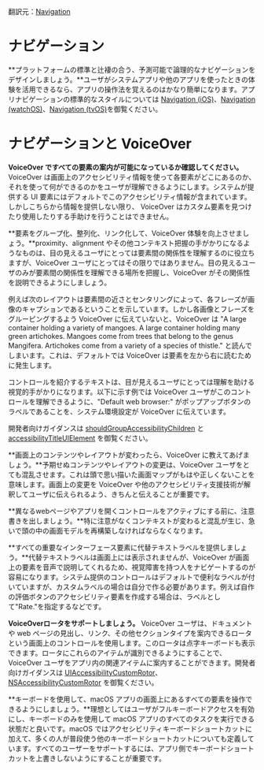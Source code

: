 翻訳元：[Navigation](https://developer.apple.com/design/human-interface-guidelines/accessibility/overview/navigation/)

# ナビゲーション

**プラットフォームの標準と辻褄の合う、予測可能で論理的なナビゲーションをデザインしましょう。**ユーザがシステムアプリや他のアプリを使ったときの体験を活用できるなら、アプリの操作法を覚えるのはかなり簡単になります。アプリナビゲーションの標準的なスタイルについては [Navigation (iOS)](https://developer.apple.com/design/human-interface-guidelines/ios/app-architecture/navigation/)、[Navigation (watchOS)](https://developer.apple.com/design/human-interface-guidelines/watchos/app-architecture/navigation/)、[Navigation (tvOS)](https://developer.apple.com/design/human-interface-guidelines/tvos/app-architecture/navigation/)を御覧ください。

# ナビゲーションと VoiceOver

**VoiceOver ですべての要素の案内が可能になっているか確認してください。** VoiceOver は画面上のアクセシビリティ情報を使って各要素がどこにあるのか、それを使って何ができるのかをユーザが理解できるようにします。システムが提供する UI 要素にはデフォルトでこのアクセシビリティ情報が含まれています。しかしこちらから情報を提供しない限り、 VoiceOver はカスタム要素を見つけたり使用したりする手助けを行うことはできません。

**要素をグループ化、整列化、リンク化して、VoiceOver 体験を向上させましょう。**proximity、alignment やその他コンテキスト把握の手がかりになるようなものは、目の見えるユーザにとっては要素間の関係性を理解するのに役立ちますが、VoiceOver ユーザにとってはその限りではありません。目の見えるユーザのみが要素間の関係性を理解できる場所を把握し、VoiceOver がその関係性を説明できるようにしましょう。

例えば次のレイアウトは要素間の近さとセンタリングによって、各フレーズが画像のキャプションであるということを示しています。しかし各画像とフレーズをグルーピングするよう VoiceOver に伝えていないと、VoiceOver は "A large container holding a variety of mangoes. 
A large container holding many green artichokes. 
Mangoes come from trees that belong to the genus Mangifera. 
Artichokes come from a variety of a species of thistle." と読んでしまいます。これは、デフォルトでは VoiceOver は要素を左から右に読むために発生します。

コントロールを紹介するテキストは、目が見えるユーザにとっては理解を助ける視覚的手がかりになります。以下に示す例では VoiceOver ユーザがこのコントロールを理解できるように、"Default web browser:" がポップアップボタンのラベルであることを、システム環境設定が VoiceOver に伝えています。

開発者向けガイダンスは [shouldGroupAccessibilityChildren](https://developer.apple.com/documentation/objectivec/nsobject/1615143-shouldgroupaccessibilitychildren) と [accessibilityTitleUIElement](https://developer.apple.com/documentation/appkit/nsaccessibility/1535155-accessibilitytitleuielement?language=occ) を御覧ください。

**画面上のコンテンツやレイアウトが変わったら、VoiceOver に教えてあげましょう。**予期せぬコンテンツやレイアウトの変更は、VoiceOver ユーザをとても混乱させます。これは頭で思い描いた画面マップがもはや正しくないことを意味します。画面上の変更を VoiceOver や他のアクセシビリティ支援技術が解釈してユーザに伝えられるよう、きちんと伝えることが重要です。

**異なるwebページやアプリを開くコントロールをアクティブにする前に、注意書きを出しましょう。**特に注意がなくコンテキストが変わると混乱が生じ、急いで頭の中の画面モデルを再構築しなければならなくなります。

**すべての重要なインターフェース要素に代替テキストラベルを提供しましょう。**代替テキストラベルは画面上には表示されませんが、VoiceOver が画面上の要素を音声で説明してくれるため、視覚障害を持つ人をナビゲートするのが容易になります。システム提供のコントロールはデフォルトで便利なラベルが付いていますが、カスタムラベルの場合は自分で作る必要があります。例えば自作の評価ボタンのアクセシビリティ要素を作成する場合は、ラベルとして"Rate."を指定するなどです。

**VoiceOverロータをサポートしましょう。** VoiceOver ユーザは、ドキュメントや web ページの見出し、リンク、その他セクションタイプを案内できるロータという画面上のコントロールを使用します。このロータは点字キーボードも表示できます。ロータにこれらのアイテムが識別できるようにすることで、VoiceOver ユーザをアプリ内の関連アイテムに案内することができます。開発者向けガイダンスは [UIAccessibilityCustomRotor](https://developer.apple.com/documentation/uikit/uiaccessibilitycustomrotor)、 [NSAccessibilityCustomRotor](https://developer.apple.com/documentation/appkit/nsaccessibilitycustomrotor) を御覧ください。

**キーボードを使用して、macOS アプリの画面上にあるすべての要素を操作できるようにしましょう。**理想としてはユーザがフルキーボードアクセスを有効にし、キーボードのみを使用して macOS アプリのすべてのタスクを実行できる状態だと良いです。macOS ではアクセシビリティキーボードショートカットに加えて、多くの人が普段使う他のキーボードショートカットについても定義しています。すべてのユーザーをサポートするには、アプリ側でキーボードショートカットを上書きしないようにすることが重要です。

